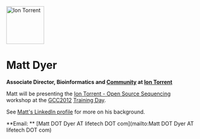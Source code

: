 
<div class='right'><a href='http://lifetech.com'><img src="/src/events/GCC2012/Sponsorships/IonTorrentLogo320.png" alt="Ion Torrent" height="100" /></a></div>

# Matt Dyer

**Associate Director, Bioinformatics and [Community](http://ioncommunity.iontorrent.com/) at [Ion Torrent](http://lifetech.com)**

Matt will be presenting the [Ion Torrent - Open Source Sequencing](/src/events/GCC2012/TrainingDay/index.md#ws10) workshop at the [GCC2012](/src/events/GCC2012/index.md) [Training Day](/src/events/GCC2012/TrainingDay/index.md).  

See [Matt's LinkedIn profile](http://www.linkedin.com/pub/matt-dyer/b/298/228) for more on his background.

**Email: ** [Matt DOT Dyer AT lifetech DOT com](mailto:Matt DOT Dyer AT lifetech DOT com)
